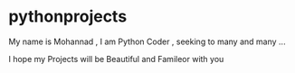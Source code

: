 # pythonprojects

My name is Mohannad , I am Python Coder , seeking to many and many ... 

I hope my Projects will be Beautiful and Famileor with you 


